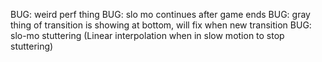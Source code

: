 BUG: weird perf thing
BUG: slo mo continues after game ends
BUG: gray thing of transition is showing at bottom, will fix when new transition
BUG: slo-mo stuttering (Linear interpolation when in slow motion to stop stuttering)
